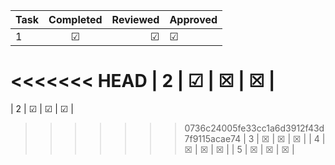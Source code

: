 | Task      | Completed         | Reviewed | Approved
| ------------- |:-------------:| -----:| ------ 
| 1   | &#x2611; | &#x2611; | &#x2611; |
<<<<<<< HEAD
| 2      | &#x2611;      |   &#x2612; | &#x2612; |
=======
| 2      | &#x2611;      |   &#x2611; | &#x2611; |
>>>>>>> 0736c24005fe33cc1a6d3912f43d7f9115acae74
| 3 | &#x2612;      |    &#x2612; | &#x2612; |
| 4 | &#x2612;     |    &#x2612; | &#x2612; |
| 5 | &#x2612;    |    &#x2612; | &#x2612; |


